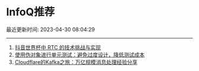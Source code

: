 # InfoQ推荐

最近更新时间: 2023-04-30 08:04:29

--- 
1. [抖音世界杯中 RTC 的技术挑战与实现](https://www.infoq.cn/article/CByq89C2DwrJxzXzAcad) 
2. [使用伪对象进行单元测试：避免过度设计，降低测试成本](https://www.infoq.cn/article/lffDWFY1Ch66CrQURbYy) 
3. [Cloudflare的Kafka之旅：万亿规模消息处理经验分享](https://www.infoq.cn/article/h5UJQNEHuKPpAHoaPo5O) 

